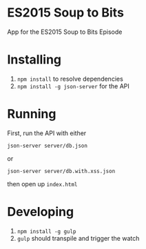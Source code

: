 # ES2015 Soup to Bits

App for the ES2015 Soup to Bits Episode


# Installing

1. `npm install` to resolve dependencies
2. `npm install -g json-server` for the API

# Running

First, run the API with either  

`json-server server/db.json `

or

`json-server server/db.with.xss.json`

then open up `index.html`

# Developing

1. `npm install -g gulp`
2. `gulp` should transpile and trigger the watch

